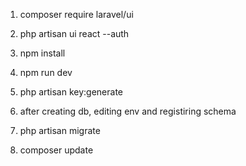 1) composer require laravel/ui
2) php artisan ui react --auth
3) npm install
4) npm run dev



1) php artisan key:generate
2) after creating db, editing env and registiring schema
3) php artisan migrate


1) composer update